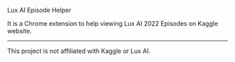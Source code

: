 Lux AI Episode Helper

It is a Chrome extension to help viewing Lux AI 2022 Episodes on Kaggle website.

---

This project is not affiliated with Kaggle or Lux AI.
